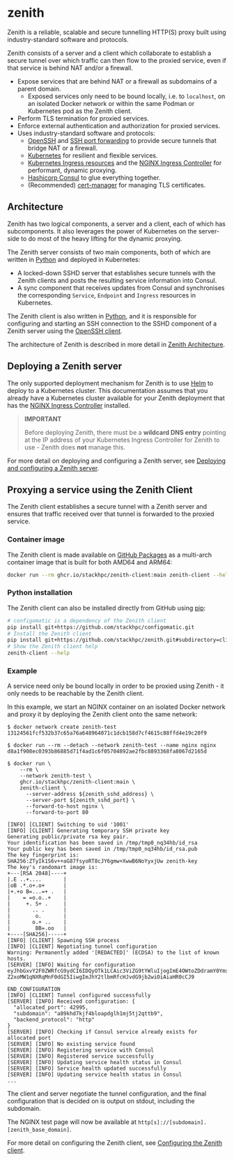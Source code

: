 # zenith

Zenith is a reliable, scalable and secure tunnelling HTTP(S) proxy built using industry-standard
software and protocols.

Zenith consists of a server and a client which collaborate to establish a secure tunnel over which
traffic can then flow to the proxied service, even if that service is behind NAT and/or a firewall.

  * Expose services that are behind NAT or a firewall as subdomains of a parent domain.
    * Exposed services only need to be bound locally, i.e. to `localhost`, on an isolated Docker network
      or within the same Podman or Kubernetes pod as the Zenith client.
  * Perform TLS termination for proxied services.
  * Enforce external authentication and authorization for proxied services.
  * Uses industry-standard software and protocols:
    * [OpenSSH](https://en.wikipedia.org/wiki/OpenSSH) and
      [SSH port forwarding](https://help.ubuntu.com/community/SSH/OpenSSH/PortForwarding)
      to provide secure tunnels that bridge NAT or a firewall.
    * [Kubernetes](https://kubernetes.io/) for resilient and flexible services.
    * [Kubernetes Ingress resources](https://kubernetes.io/docs/concepts/services-networking/ingress/)
      and the
      [NGINX Ingress Controller](https://kubernetes.github.io/ingress-nginx/)
      for performant, dynamic proxying.
    * [Hashicorp Consul](https://www.consul.io/) to glue everything together.
    * (Recommended) [cert-manager](https://cert-manager.io/docs/) for managing TLS certificates.

## Architecture

Zenith has two logical components, a server and a client, each of which has subcomponents. It also
leverages the power of Kubernetes on the server-side to do most of the heavy lifting for the dynamic
proxying.

The Zenith server consists of two main components, both of which are written in
[Python](https://www.python.org/) and deployed in Kubernetes:

  * A locked-down SSHD server that establishes secure tunnels with the Zenith clients and posts
    the resulting service information into Consul.
  * A sync component that receives updates from Consul and synchronises the corresponding
    `Service`, `Endpoint` and `Ingress` resources in Kubernetes.

The Zenith client is also written in [Python](https://www.python.org/), and it is responsible for
configuring and starting an SSH connection to the SSHD component of a Zenith server using the
[OpenSSH client](https://man.openbsd.org/ssh.1).

The architecture of Zenith is described in more detail in [Zenith Architecture](./docs/architecture.md).

## Deploying a Zenith server

The only supported deployment mechanism for Zenith is to use [Helm](https://helm.sh/) to
deploy to a Kubernetes cluster. This documentation assumes that you already have a Kubernetes cluster
available for your Zenith deployment that has the
[NGINX Ingress Controller](https://kubernetes.github.io/ingress-nginx/) installed.

> **IMPORTANT**
>
> Before deploying Zenith, there must be a **wildcard DNS entry** pointing at the IP address
> of your Kubernetes Ingress Controller for Zenith to use - Zenith does **not** manage this.

For more detail on deploying and configuring a Zenith server, see
[Deploying and configuring a Zenith server](./docs/server.md).

## Proxying a service using the Zenith Client

The Zenith client establishes a secure tunnel with a Zenith server and ensures that traffic received
over that tunnel is forwarded to the proxied service.

### Container image

The Zenith client is made available on [GitHub Packages](https://github.com/features/packages)
as a multi-arch container image that is built for both AMD64 and ARM64:

```bash
docker run --rm ghcr.io/stackhpc/zenith-client:main zenith-client --help
```

### Python installation

The Zenith client can also be installed directly from GitHub using [pip](https://pip.pypa.io/en/stable/):

```bash
# configomatic is a dependency of the Zenith client
pip install git+https://github.com/stackhpc/configomatic.git
# Install the Zenith client
pip install git+https://github.com/stackhpc/zenith.git#subdirectory=client
# Show the Zenith client help
zenith-client --help
```

### Example

A service need only be bound locally in order to be proxied using Zenith - it only needs to
be reachable by the Zenith client.

In this example, we start an NGINX container on an isolated Docker network and proxy it by
deploying the Zenith client onto the same network:

```
$ docker network create zenith-test
13124561fcf532b37c65a76a648964071c1dcb158d7cf4615c88ffd4e19c20f9

$ docker run --rm --detach --network zenith-test --name nginx nginx
d8a1f908ec0393b86885d71f4ad1c6f05704892ae2fbc8893368fa8067d2165d

$ docker run \
    --rm \
    --network zenith-test \
    ghcr.io/stackhpc/zenith-client:main \
    zenith-client \
      --server-address ${zenith_sshd_address} \
      --server-port ${zenith_sshd_port} \
      --forward-to-host nginx \
      --forward-to-port 80

[INFO] [CLIENT] Switching to uid '1001'
[INFO] [CLIENT] Generating temporary SSH private key
Generating public/private rsa key pair.
Your identification has been saved in /tmp/tmp0_nq34hb/id_rsa
Your public key has been saved in /tmp/tmp0_nq34hb/id_rsa.pub
The key fingerprint is:
SHA256:ZTyIk1S6v++aG87fsyoRT8cJY6gmw+XwwB6NoYyxjUw zenith-key
The key's randomart image is:
+---[RSA 2048]----+
|.E ..+....       |
|oB .*.o+.o+      |
|+.+o B=...=+ .   |
|    = =o.o..+    |
|     +. S+ .     |
|       .. .      |
|        o.       |
|       o.+ ..    |
|        BB=.oo   |
+----[SHA256]-----+
[INFO] [CLIENT] Spawning SSH process
[INFO] [CLIENT] Negotiating tunnel configuration
Warning: Permanently added '[REDACTED]' (ECDSA) to the list of known hosts.
[SERVER] [INFO] Waiting for configuration
eyJhbGxvY2F0ZWRfcG9ydCI6IDQyOTk1LCAic3ViZG9tYWluIjogImE4OWtoZDdramY0YmxvYXBk
Z2xoMW1qNXRqMnF0dGI5IiwgImJhY2tlbmRfcHJvdG9jb2wiOiAiaHR0cCJ9

END_CONFIGURATION
[INFO] [CLIENT] Tunnel configured successfully
[SERVER] [INFO] Received configuration: {
  "allocated_port": 42995,
  "subdomain": "a89khd7kjf4bloapdglh1mj5tj2qttb9",
  "backend_protocol": "http"
}
[SERVER] [INFO] Checking if Consul service already exists for allocated port
[SERVER] [INFO] No existing service found
[SERVER] [INFO] Registering service with Consul
[SERVER] [INFO] Registered service successfully
[SERVER] [INFO] Updating service health status in Consul
[SERVER] [INFO] Service health updated successfully
[SERVER] [INFO] Updating service health status in Consul
...
```

The client and server negotiate the tunnel configuration, and the final configuration that
is decided on is output on stdout, including the subdomain.

The NGINX test page will now be available at `http[s]://[subdomain].[zenith_base_domain]`.

For more detail on configuring the Zenith client, see [Configuring the Zenith client](./docs/client.md).
